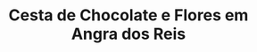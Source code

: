 ---
title: "Cesta de Chocolate e Flores em Angra dos Reis"
description: "Encante com uma cesta que combina chocolates finos e flores frescas em Angra dos Reis. O presente ideal para todas as ocasiões românticas e comemorativas."
layout: "home.html"
permalink: "/cesta-de-chocolate-e-flores-em-angra-dos-reis/"
---